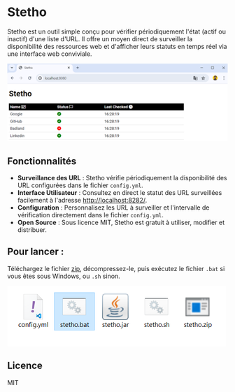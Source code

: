 # Stetho

Stetho est un outil simple conçu pour vérifier périodiquement l'état (actif ou inactif) d'une liste d'URL. Il offre un moyen direct de surveiller la disponibilité des ressources web et d'afficher leurs statuts en temps réel via une interface web conviviale.

![Interface de Stetho](screenshots/stetho.png)

## Fonctionnalités

- **Surveillance des URL** : Stetho vérifie périodiquement la disponibilité des URL configurées dans le fichier `config.yml`.
- **Interface Utilisateur** : Consultez en direct le statut des URL surveillées facilement à l'adresse [http://localhost:8282/](http://localhost:8282/).
- **Configuration** : Personnalisez les URL à surveiller et l'intervalle de vérification directement dans le fichier `config.yml`.
- **Open Source** : Sous licence MIT, Stetho est gratuit à utiliser, modifier et distribuer.

## Pour lancer :

Téléchargez le fichier [zip](https://github.com/andriantomanga/stetho/raw/main/releases/stetho.zip), décompressez-le, puis exécutez le fichier `.bat` si vous êtes sous Windows, ou `.sh` sinon.

![Lancement de Stetho](screenshots/run.png)

## Licence 

MIT
